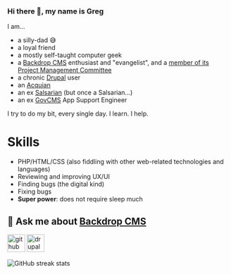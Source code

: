 ### Hi there 👋, my name is Greg

I am...
- a silly-dad 😅
- a loyal friend
- a mostly self-taught computer geek
- a [Backdrop CMS](https://backdropcms.org) enthusiast and "evangelist", and a [member of its Project Management Committee](https://backdropcms.org/leadership#members)
- a chronic [Drupal](https://www.drupal.org/) user
- an [Acquian](https://www.acquia.com)
- an ex [Salsarian](https://salsa.digital) (but once a Salsarian...)
- an ex [GovCMS](https://www.govcms.gov.au) App Support Engineer

I try to do my bit, every single day. I learn. I help.

# Skills
- PHP/HTML/CSS (also fiddling with other web-related technologies and languages)
- Reviewing and improving UX/UI
- Finding bugs (the digital kind)
- Fixing bugs
- **Super power**: does not require sleep much

## 💬 Ask me about [Backdrop CMS](https://backdropcms.org)

[<img src='https://cdn.jsdelivr.net/npm/simple-icons@3.0.1/icons/github.svg' alt='github' height='40'>](https://github.com/klonos)
[<img src='https://cdn.jsdelivr.net/npm/simple-icons@3.0.1/icons/drupal.svg' alt='drupal' height='40'>](https://www.drupal.org/u/klonos)

<!-- Not working or not idal. Review and add back or find alternatives.
![GitHub stats](https://github-readme-stats.vercel.app/api?username=klonos&show_icons=true&count_private=true)

![GitHub metrics](https://metrics.lecoq.io/klonos)
-->

![GitHub streak stats](https://github-readme-streak-stats.herokuapp.com/?user=klonos)

<!--Not working or not idal. Review and add back or find alternatives.
![Profile views](https://gpvc.arturio.dev/klonos)
-->

<!--
**klonos/klonos** is a ✨ _special_ ✨ repository because its `README.md` (this file) appears on your GitHub profile.

@todo:
- tweak readme stats: https://github.com/anuraghazra/github-readme-stats
- check https://github.com/marketplace/actions/profile-readme-stats
- check https://github.com/anmol098/waka-readme-stats

Here are some ideas to get you started:

- 🔭 I’m currently working on ...
- 🌱 I’m currently learning ...
- 👯 I’m looking to collaborate on ...
- 🤔 I’m looking for help with ...
- 💬 Ask me about ...
- 📫 How to reach me: ...
- 😄 Pronouns: ...
- ⚡ Fun fact: ...
-->
